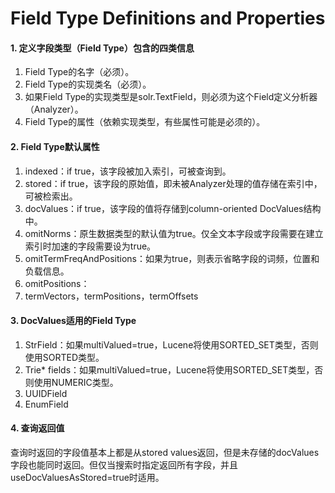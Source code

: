 # Field Type Definitions and Properties

#### 1. 定义字段类型（Field Type）包含的四类信息
1) Field Type的名字（必须）。  
2) Field Type的实现类名（必须）。  
3) 如果Field Type的实现类型是solr.TextField，则必须为这个Field定义分析器（Analyzer）。  
4) Field Type的属性（依赖实现类型，有些属性可能是必须的）。  

#### 2. Field Type默认属性
1) indexed：if true，该字段被加入索引，可被查询到。  
2) stored：if true，该字段的原始值，即未被Analyzer处理的值存储在索引中，可被检索出。  
3) docValues：if true，该字段的值将存储到column-oriented DocValues结构中。  
4) omitNorms：原生数据类型的默认值为true。仅全文本字段或字段需要在建立索引时加速的字段需要设为true。  
5) omitTermFreqAndPositions：如果为true，则表示省略字段的词频，位置和负载信息。  
6) omitPositions：  
7) termVectors，termPositions，termOffsets  

#### 3. DocValues适用的Field Type
1) StrField：如果multiValued=true，Lucene将使用SORTED\_SET类型，否则使用SORTED类型。  
2) Trie\* fields：如果multiValued=true，Lucene将使用SORTED\_SET类型，否则使用NUMERIC类型。  
3) UUIDField  
4) EnumField  

#### 4. 查询返回值
查询时返回的字段值基本上都是从stored values返回，但是未存储的docValues字段也能同时返回。但仅当搜索时指定返回所有字段，并且useDocValuesAsStored=true时适用。  
